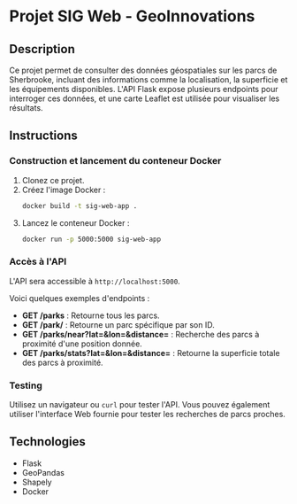 # Projet SIG Web - GeoInnovations

## Description
Ce projet permet de consulter des données géospatiales sur les parcs de Sherbrooke, incluant des informations comme la localisation, la superficie et les équipements disponibles. L'API Flask expose plusieurs endpoints pour interroger ces données, et une carte Leaflet est utilisée pour visualiser les résultats.

## Instructions

### Construction et lancement du conteneur Docker
1. Clonez ce projet.
2. Créez l'image Docker :
    ```bash
    docker build -t sig-web-app .
    ```
3. Lancez le conteneur Docker :
    ```bash
    docker run -p 5000:5000 sig-web-app
    ```

### Accès à l'API
L'API sera accessible à `http://localhost:5000`.

Voici quelques exemples d'endpoints :
- **GET /parks** : Retourne tous les parcs.
- **GET /park/<id>** : Retourne un parc spécifique par son ID.
- **GET /parks/near?lat=<latitude>&lon=<longitude>&distance=<distance>** : Recherche des parcs à proximité d'une position donnée.
- **GET /parks/stats?lat=<latitude>&lon=<longitude>&distance=<distance>** : Retourne la superficie totale des parcs à proximité.

### Testing
Utilisez un navigateur ou `curl` pour tester l'API. Vous pouvez également utiliser l'interface Web fournie pour tester les recherches de parcs proches.

## Technologies
- Flask
- GeoPandas
- Shapely
- Docker
